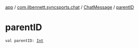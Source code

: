 [app](../../index.md) / [com.jlbennett.syncsports.chat](../index.md) / [ChatMessage](index.md) / [parentID](./parent-i-d.md)

# parentID

`val parentID: `[`Int`](https://kotlinlang.org/api/latest/jvm/stdlib/kotlin/-int/index.html)